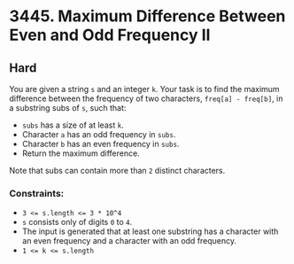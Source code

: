 # 3445. Maximum Difference Between Even and Odd Frequency II

## Hard

You are given a string `s` and an integer `k`. Your task is to find the maximum difference between the frequency of two characters, `freq[a] - freq[b]`, in a substring subs of `s`, such that:

- `subs` has a size of at least `k`.
- Character `a` has an odd frequency in `subs`.
- Character `b` has an even frequency in `subs`.
- Return the maximum difference.

Note that subs can contain more than `2` distinct characters.

### Constraints:

- `3 <= s.length <= 3 * 10^4`
- `s` consists only of digits `0` to `4`.
- The input is generated that at least one substring has a character with an even frequency and a character with an odd frequency.
- `1 <= k <= s.length`
